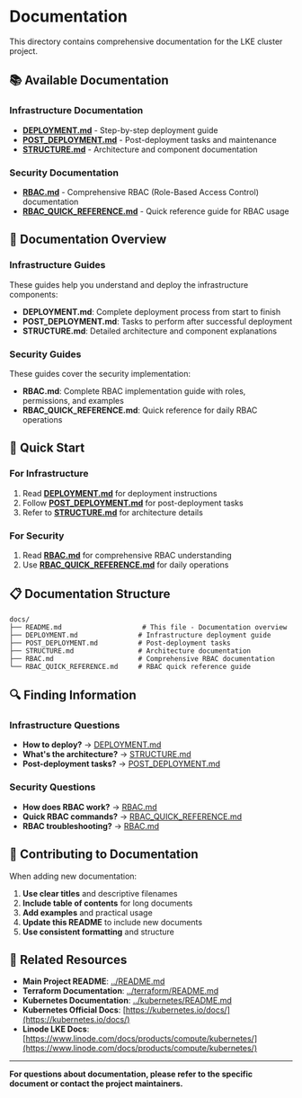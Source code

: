 # Documentation

This directory contains comprehensive documentation for the LKE cluster project.

## 📚 Available Documentation

### Infrastructure Documentation
- **[DEPLOYMENT.md](DEPLOYMENT.md)** - Step-by-step deployment guide
- **[POST_DEPLOYMENT.md](POST_DEPLOYMENT.md)** - Post-deployment tasks and maintenance
- **[STRUCTURE.md](STRUCTURE.md)** - Architecture and component documentation

### Security Documentation
- **[RBAC.md](RBAC.md)** - Comprehensive RBAC (Role-Based Access Control) documentation
- **[RBAC_QUICK_REFERENCE.md](RBAC_QUICK_REFERENCE.md)** - Quick reference guide for RBAC usage

## 🎯 Documentation Overview

### Infrastructure Guides
These guides help you understand and deploy the infrastructure components:

- **DEPLOYMENT.md**: Complete deployment process from start to finish
- **POST_DEPLOYMENT.md**: Tasks to perform after successful deployment
- **STRUCTURE.md**: Detailed architecture and component explanations

### Security Guides
These guides cover the security implementation:

- **RBAC.md**: Complete RBAC implementation guide with roles, permissions, and examples
- **RBAC_QUICK_REFERENCE.md**: Quick reference for daily RBAC operations

## 🚀 Quick Start

### For Infrastructure
1. Read **[DEPLOYMENT.md](DEPLOYMENT.md)** for deployment instructions
2. Follow **[POST_DEPLOYMENT.md](POST_DEPLOYMENT.md)** for post-deployment tasks
3. Refer to **[STRUCTURE.md](STRUCTURE.md)** for architecture details

### For Security
1. Read **[RBAC.md](RBAC.md)** for comprehensive RBAC understanding
2. Use **[RBAC_QUICK_REFERENCE.md](RBAC_QUICK_REFERENCE.md)** for daily operations

## 📋 Documentation Structure

```
docs/
├── README.md                    # This file - Documentation overview
├── DEPLOYMENT.md               # Infrastructure deployment guide
├── POST_DEPLOYMENT.md          # Post-deployment tasks
├── STRUCTURE.md                # Architecture documentation
├── RBAC.md                     # Comprehensive RBAC documentation
└── RBAC_QUICK_REFERENCE.md     # RBAC quick reference guide
```

## 🔍 Finding Information

### Infrastructure Questions
- **How to deploy?** → [DEPLOYMENT.md](DEPLOYMENT.md)
- **What's the architecture?** → [STRUCTURE.md](STRUCTURE.md)
- **Post-deployment tasks?** → [POST_DEPLOYMENT.md](POST_DEPLOYMENT.md)

### Security Questions
- **How does RBAC work?** → [RBAC.md](RBAC.md)
- **Quick RBAC commands?** → [RBAC_QUICK_REFERENCE.md](RBAC_QUICK_REFERENCE.md)
- **RBAC troubleshooting?** → [RBAC.md](RBAC.md#troubleshooting)

## 📝 Contributing to Documentation

When adding new documentation:

1. **Use clear titles** and descriptive filenames
2. **Include table of contents** for long documents
3. **Add examples** and practical usage
4. **Update this README** to include new documents
5. **Use consistent formatting** and structure

## 🔗 Related Resources

- **Main Project README**: [../README.md](../README.md)
- **Terraform Documentation**: [../terraform/README.md](../terraform/README.md)
- **Kubernetes Documentation**: [../kubernetes/README.md](../kubernetes/README.md)
- **Kubernetes Official Docs**: [https://kubernetes.io/docs/](https://kubernetes.io/docs/)
- **Linode LKE Docs**: [https://www.linode.com/docs/products/compute/kubernetes/](https://www.linode.com/docs/products/compute/kubernetes/)

---

**For questions about documentation, please refer to the specific document or contact the project maintainers.**
